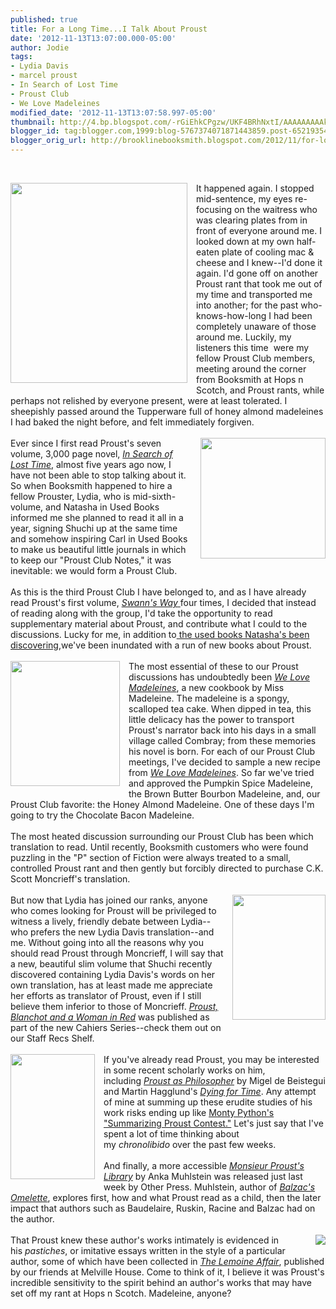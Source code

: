 ```yaml
---
published: true
title: For a Long Time...I Talk About Proust
date: '2012-11-13T13:07:00.000-05:00'
author: Jodie
tags:
- Lydia Davis
- marcel proust
- In Search of Lost Time
- Proust Club
- We Love Madeleines
modified_date: '2012-11-13T13:07:58.997-05:00'
thumbnail: http://4.bp.blogspot.com/-rGiEhkCPgzw/UKF4BRhNxtI/AAAAAAAAAkw/DHyEUMpnGuQ/s72-c/Tennis+%25281%2529.jpg
blogger_id: tag:blogger.com,1999:blog-5767374071871443859.post-6521935481828233638
blogger_orig_url: http://brooklinebooksmith.blogspot.com/2012/11/for-long-timei-talk-about-proust_13.html
---
```


<br /><div class="separator" style="clear: both; text-align: center;"><a href="http://4.bp.blogspot.com/-rGiEhkCPgzw/UKF4BRhNxtI/AAAAAAAAAkw/DHyEUMpnGuQ/s1600/Tennis+%25281%2529.jpg" imageanchor="1" style="clear: left; display: inline !important; float: left; margin-bottom: 1em; margin-right: 1em; text-align: center;"><img border="0" height="320" src="http://4.bp.blogspot.com/-rGiEhkCPgzw/UKF4BRhNxtI/AAAAAAAAAkw/DHyEUMpnGuQ/s320/Tennis+%25281%2529.jpg" width="283" /></a></div>It happened again. I stopped mid-sentence, my eyes re-focusing on the waitress who was clearing plates from in front of everyone around me. I looked down at my own half-eaten plate of cooling mac &amp; cheese and I knew--I'd done it again. I'd gone off on another Proust rant that took me out of my time and transported me into another; for the past who-knows-how-long I had been completely unaware of those around me. Luckily, my listeners this time &nbsp;were my fellow Proust Club members, meeting around the corner from Booksmith at Hops n Scotch, and Proust rants, while perhaps not relished by everyone present, were at least tolerated. I sheepishly passed around the Tupperware full of honey almond madeleines I had baked the night before, and felt immediately forgiven.<br /><br /><div class="separator" style="clear: both; text-align: center;"><a href="http://2.bp.blogspot.com/-EgmDzA1ixjU/UKFhX20Ed7I/AAAAAAAAAjs/Poq6Tw6u35c/s1600/tumblr_mc9x7m0UmW1qg8fi5o1_500.jpg" imageanchor="1" style="clear: right; float: right; margin-bottom: 1em; margin-left: 1em;"><img border="0" height="193" src="http://2.bp.blogspot.com/-EgmDzA1ixjU/UKFhX20Ed7I/AAAAAAAAAjs/Poq6Tw6u35c/s200/tumblr_mc9x7m0UmW1qg8fi5o1_500.jpg" width="200" /></a></div>Ever since I first read Proust's seven volume, 3,000 page novel,&nbsp;<i><a href="http://www.brooklinebooksmith-shop.com/book/9780375751547">In Search of Lost Time</a></i>, almost five years ago now, I have not been able to stop talking about it. So when Booksmith happened to hire a fellow Prouster, Lydia, who is mid-sixth-volume, and Natasha in Used Books informed me she planned to read it all in a year, signing Shuchi up at the same time and somehow inspiring Carl in Used Books to make us beautiful little journals in which to keep our "Proust Club Notes," it was inevitable: we would form a Proust Club.<br /><br />As this is the third Proust Club I have belonged to, and as I have already read Proust's first volume,&nbsp;<a href="http://www.brooklinebooksmith-shop.com/book/9780375751547"><i>Swann's Way</i>&nbsp;</a>four times, I decided that instead of reading along with the group, I'd take the opportunity to read supplementary material about Proust, and contribute what I could to the discussions. Lucky for me, in addition to<a href="http://brooklinebooksmith.blogspot.com/2012/11/the-proust-is-in-pudding.html">&nbsp;the used books Natasha's been discovering</a>,we've been inundated with a run of new books about Proust.<br /><br /><a href="http://4.bp.blogspot.com/-eCXMK_K1Z8c/UKFgZF_q24I/AAAAAAAAAjU/2vqREGGIFmw/s1600/we-love-madeleines.jpg" imageanchor="1" style="clear: left; float: left; margin-bottom: 1em; margin-right: 1em;"><img border="0" height="200" src="http://4.bp.blogspot.com/-eCXMK_K1Z8c/UKFgZF_q24I/AAAAAAAAAjU/2vqREGGIFmw/s200/we-love-madeleines.jpg" width="175" /></a>The most essential of these to our Proust discussions has undoubtedly been&nbsp;<i><a href="http://www.brooklinebooksmith-shop.com/book/9781452102900">We Love Madeleines</a></i>, a new cookbook by Miss Madeleine. The madeleine is a spongy, scalloped tea cake. When dipped in tea, this little delicacy has the power to transport Proust's narrator back into his days in a small village called Combray; from these memories his novel is born. For each of our Proust Club meetings, I've decided to sample a new recipe from&nbsp;<i><a href="http://www.brooklinebooksmith-shop.com/book/9781452102900">We Love Madeleines</a></i>. So far we've tried and approved the Pumpkin Spice Madeleine, the Brown Butter Bourbon Madeleine, and, our Proust Club favorite: the Honey Almond Madeleine. One of these days I'm going to try the Chocolate Bacon Madeleine.<br /><br />The most heated discussion surrounding our Proust Club has been which translation to read. Until recently, Booksmith customers who were found puzzling in the "P" section of Fiction were always treated to a small, controlled Proust rant and then gently but forcibly directed to purchase C.K. Scott Moncrieff's translation.<span style="text-align: center;">&nbsp;</span><br /><div class="" style="clear: both; text-align: center;"><br /></div><a href="http://4.bp.blogspot.com/-d2JuMBy4L2c/UKFjJMH2vkI/AAAAAAAAAkM/F2PxOB0NtzU/s1600/482.jpg" imageanchor="1" style="clear: right; float: right; margin-bottom: 1em; margin-left: 1em;"><img border="0" height="200" src="http://4.bp.blogspot.com/-d2JuMBy4L2c/UKFjJMH2vkI/AAAAAAAAAkM/F2PxOB0NtzU/s200/482.jpg" width="149" /></a>But now that Lydia has joined our ranks, anyone who comes looking for Proust will be&nbsp;privileged&nbsp;to witness a lively, friendly debate between Lydia--who prefers the new Lydia Davis translation--and me. Without going into all the reasons why you should read Proust through Moncrieff, I will say that a new,&nbsp;beautiful&nbsp;slim volume that Shuchi recently discovered containing Lydia Davis's words on her own translation, has at least made me appreciate her efforts as translator of Proust, even if I still believe them inferior to those of Moncrieff.&nbsp;<i><a href="http://www.brooklinebooksmith-shop.com/book/9780955296352">Proust, Blanchot and a Woman in Red</a></i>&nbsp;was published as part of the new Cahiers Series--check them out on our Staff Recs Shelf.<br /><br /><a href="http://2.bp.blogspot.com/-wB0TeaZDigw/UKFglQ3hyfI/AAAAAAAAAjc/OoxpnQutTdI/s1600/9781590515662.jpg" imageanchor="1" style="clear: left; float: left; margin-bottom: 1em; margin-right: 1em;"><img border="0" height="200" src="http://2.bp.blogspot.com/-wB0TeaZDigw/UKFglQ3hyfI/AAAAAAAAAjc/OoxpnQutTdI/s200/9781590515662.jpg" width="135" /></a>If you've already read Proust, you may be interested in some recent scholarly works on him, including&nbsp;<i><a href="http://www.brooklinebooksmith-shop.com/book/9780415584319">Proust as Philosopher</a></i>&nbsp;by Migel de Beistegui and Martin Hagglund's&nbsp;<i><a href="http://www.brooklinebooksmith-shop.com/book/9780674066328">Dying for Time</a></i>. Any attempt of mine at summing up these erudite studies of his work risks ending up like&nbsp;<a href="http://www.youtube.com/watch?v=uwAOc4g3K-g">Monty Python's "Summarizing Proust Contest."</a>&nbsp;Let's just say that I've spent a lot of time thinking about my&nbsp;<i>chronolibido</i>&nbsp;over the past few weeks.<br /><br />And finally, a more accessible&nbsp;<i><a href="http://www.brooklinebooksmith-shop.com/book/9781590515662">Monsieur Proust's Library</a></i>&nbsp;by Anka Muhlstein was released just last week by Other Press. Muhlstein, author of&nbsp;<i><a href="http://www.brooklinebooksmith-shop.com/book/9781590514733">Balzac's Omelette</a></i>, explores first, how and what Proust read as a child, then the later impact that authors such as Baudelaire, Ruskin, Racine and Balzac had on the author.<br /><br /><div class="separator" style="clear: both; text-align: center;"><a href="http://4.bp.blogspot.com/-h0ca0IAto0U/UKFgzC_vDPI/AAAAAAAAAjk/1E6yTeyJNBI/s1600/FC9781933633411.JPG" imageanchor="1" style="clear: right; float: right; margin-bottom: 1em; margin-left: 1em;"><img border="0" src="http://4.bp.blogspot.com/-h0ca0IAto0U/UKFgzC_vDPI/AAAAAAAAAjk/1E6yTeyJNBI/s1600/FC9781933633411.JPG" /></a></div>That Proust knew these author's works intimately is evidenced in his&nbsp;<i>pastiches</i>, or imitative essays written in the style of a particular author, some of which have been collected in&nbsp;<i><a href="http://www.brooklinebooksmith-shop.com/book/9781933633411">The Lemoine Affair</a></i>, published by our friends at Melville House. Come to think of it, I believe it was Proust's incredible&nbsp;sensitivity to&nbsp;the spirit behind an author's works that may have set off my rant at Hops n Scotch. Madeleine, anyone?<br /><br /><br />